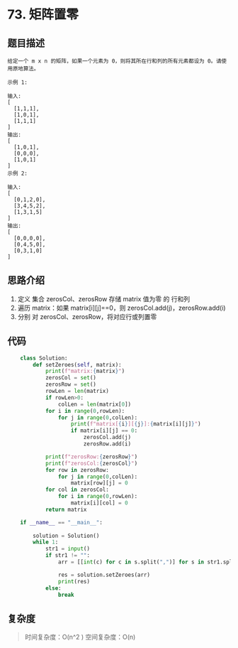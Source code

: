 # 73. 矩阵置零

## 题目描述

    给定一个 m x n 的矩阵，如果一个元素为 0，则将其所在行和列的所有元素都设为 0。请使用原地算法。

    示例 1:

    输入: 
    [
      [1,1,1],
      [1,0,1],
      [1,1,1]
    ]
    输出: 
    [
      [1,0,1],
      [0,0,0],
      [1,0,1]
    ]
    示例 2:

    输入: 
    [
      [0,1,2,0],
      [3,4,5,2],
      [1,3,1,5]
    ]
    输出: 
    [
      [0,0,0,0],
      [0,4,5,0],
      [0,3,1,0]
    ]

## 思路介绍

1. 定义 集合 zerosCol、zerosRow 存储 matrix 值为零 的 行和列
2. 遍历 matrix：如果 matrix[i][j]==0，则 zerosCol.add(j)，zerosRow.add(i)
3. 分别 对 zerosCol、zerosRow，将对应行或列置零

## 代码

```python
    class Solution:
        def setZeroes(self, matrix):
            print(f"matrix:{matrix}")
            zerosCol = set()
            zerosRow = set()
            rowLen = len(matrix)
            if rowLen>0:
                colLen = len(matrix[0])
            for i in range(0,rowLen):
                for j in range(0,colLen):
                    print(f"matrix[{i}][{j}]:{matrix[i][j]}")
                    if matrix[i][j] == 0:
                        zerosCol.add(j)
                        zerosRow.add(i)

            print(f"zerosRow:{zerosRow}")
            print(f"zerosCol:{zerosCol}")
            for row in zerosRow:
                for j in range(0,colLen):
                    matrix[row][j] = 0
            for col in zerosCol:
                for i in range(0,rowLen):
                    matrix[i][col] = 0
            return matrix

    if __name__ == "__main__":
        
        solution = Solution()
        while 1:
            str1 = input()
            if str1 != "":
                arr = [[int(c) for c in s.split(",")] for s in str1.split(";")]

                res = solution.setZeroes(arr)
                print(res)
            else:
                break

```

## 复杂度

> 时间复杂度：O(n^2
> )
> 空间复杂度：O(n)